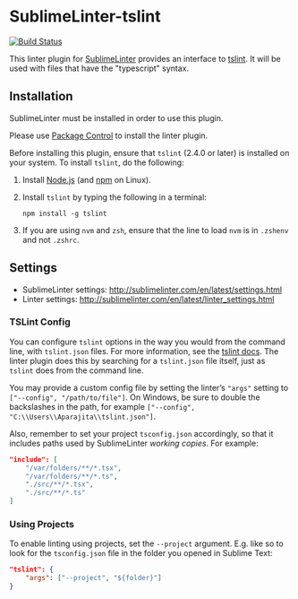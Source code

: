SublimeLinter-tslint
================================

[![Build Status](https://travis-ci.org/SublimeLinter/SublimeLinter-tslint.svg?branch=master)](https://travis-ci.org/SublimeLinter/SublimeLinter-tslint)

This linter plugin for [SublimeLinter](https://github.com/SublimeLinter/SublimeLinter) provides an interface to [tslint](https://github.com/palantir/tslint).
It will be used with files that have the "typescript" syntax.


## Installation

SublimeLinter must be installed in order to use this plugin.

Please use [Package Control](https://packagecontrol.io) to install the linter plugin.

Before installing this plugin, ensure that `tslint` (2.4.0 or later) is installed on your system.
To install `tslint`, do the following:

1. Install [Node.js](http://nodejs.org) (and [npm](https://github.com/joyent/node/wiki/Installing-Node.js-via-package-manager) on Linux).

1. Install `tslint` by typing the following in a terminal:
   ```
   npm install -g tslint
   ```

1. If you are using `nvm` and `zsh`, ensure that the line to load `nvm` is in `.zshenv` and not `.zshrc`.


## Settings

- SublimeLinter settings: http://sublimelinter.com/en/latest/settings.html
- Linter settings: http://sublimelinter.com/en/latest/linter_settings.html

### TSLint Config

You can configure `tslint` options in the way you would from the command line, with `tslint.json` files.
For more information, see the [tslint docs](https://github.com/palantir/tslint).
The linter plugin does this by searching for a `tslint.json` file itself, just as `tslint` does from the command line.

You may provide a custom config file by setting the linter’s `"args"` setting to `["--config", "/path/to/file"]`.
On Windows, be sure to double the backslashes in the path, for example `["--config", "C:\\Users\\Aparajita\\tslint.json"]`.

Also, remember to set your project `tsconfig.json` accordingly, so that it includes paths used by SublimeLinter *working copies*. For example:

```json
"include": [
    "/var/folders/**/*.tsx",
    "/var/folders/**/*.ts",
    "./src/**/*.tsx",
    "./src/**/*.ts"
]
```

### Using Projects

To enable linting using projects, set the `--project` argument.
E.g. like so to look for the `tsconfig.json` file in the folder you opened in Sublime Text:

```json
"tslint": {
	"args": ["--project", "${folder}"]
}
```
